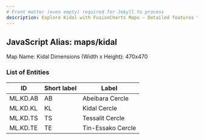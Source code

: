 ```yaml
---
# Front matter (even empty) required for Jekyll to process
description: Explore Kidal with FusionCharts Maps – Detailed features for seamless integration. Try now & enhance your data visualization today! 
---
```


## JavaScript Alias: maps/kidal

Map Name: Kidal
Dimensions (Width x Height): 470x470

### List of Entities

| ID       | Short label | Label             |
| -------- | ----------- | ----------------- |
| ML.KD.AB | AB          | Abeibara Cercle   |
| ML.KD.KL | KL          | Kidal Cercle      |
| ML.KD.TS | TS          | Tessalit Cercle   |
| ML.KD.TE | TE          | Tin-Essako Cercle |
